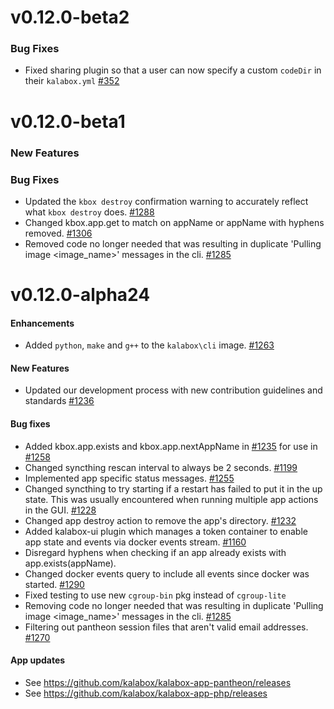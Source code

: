 v0.12.0-beta2
=============

### Bug Fixes

* Fixed sharing plugin so that a user can now specify a custom `codeDir` in their `kalabox.yml` [#352](https://github.com/kalabox/kalabox/issues/352)

v0.12.0-beta1
=============

### New Features

### Bug Fixes

* Updated the `kbox destroy` confirmation warning to accurately reflect what `kbox destroy` does. [#1288](https://github.com/kalabox/kalabox/issues/1288)
* Changed kbox.app.get to match on appName or appName with hyphens removed. [#1306](https://github.com/kalabox/kalabox/issues/1306)
* Removed code no longer needed that was resulting in duplicate 'Pulling image <image_name>' messages in the cli. [#1285](https://github.com/kalabox/kalabox/issues/1285)

v0.12.0-alpha24
===============

#### Enhancements

* Added `python`, `make` and `g++` to the `kalabox\cli` image. [#1263](https://github.com/kalabox/kalabox/issues/1263)

#### New Features

* Updated our development process with new contribution guidelines and standards [#1236](https://github.com/kalabox/kalabox/issues/1236)

#### Bug fixes

* Added kbox.app.exists and kbox.app.nextAppName in [#1235](https://github.com/kalabox/kalabox/issues/1235) for use in [#1258](https://github.com/kalabox/kalabox/issues/1258)
* Changed syncthing rescan interval to always be 2 seconds. [#1199](https://github.com/kalabox/kalabox/issues/1199)
* Implemented app specific status messages. [#1255](https://github.com/kalabox/kalabox/issues/1255)
* Changed syncthing to try starting if a restart has failed to put it in the up state. This was usually encountered when running multiple app actions in the GUI. [#1228](https://github.com/kalabox/kalabox/issues/1228)
* Changed app destroy action to remove the app's directory. [#1232](https://github.com/kalabox/kalabox/issues/1232)
* Added kalabox-ui plugin which manages a token container to enable app state and events via docker events stream. [#1160](https://github.com/kalabox/kalabox/issues/1160)
* Disregard hyphens when checking if an app already exists with app.exists(appName).
* Changed docker events query to include all events since docker was started. [#1290](https://github.com/kalabox/kalabox/issues/1290)
* Fixed testing to use new `cgroup-bin` pkg instead of `cgroup-lite`
* Removing code no longer needed that was resulting in duplicate 'Pulling image <image_name>' messages in the cli. [#1285](https://github.com/kalabox/kalabox/issues/1285)
* Filtering out pantheon session files that aren't valid email addresses. [#1270](https://github.com/kalabox/kalabox/issues/1270)

#### App updates

* See https://github.com/kalabox/kalabox-app-pantheon/releases
* See https://github.com/kalabox/kalabox-app-php/releases
